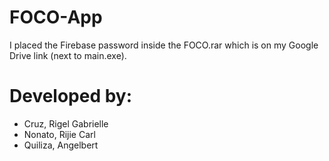 # FOCO-App

I placed the Firebase password inside the FOCO.rar which is on my Google Drive link (next to main.exe).

# Developed by:
 - Cruz, Rigel Gabrielle
 - Nonato, Rijie Carl
 - Quiliza, Angelbert
